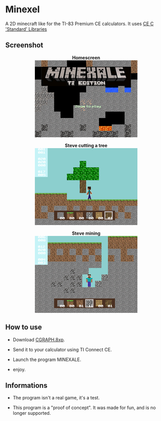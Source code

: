 # Minexel 

A 2D minecraft like for the TI-83 Premium CE calculators. It uses <a href="https://github.com/CE-Programming/libraries/releases/latest">CE C 'Standard' Libraries</a>

## Screenshot

<p align="center">
  <b>Homescreen</b><br>
  <img src="https://github.com/axel0070/Minexale/blob/master/screnshot/home.png">
</p>

<p align="center">
  <b>Steve cutting a tree</b><br>
  <img src="https://github.com/axel0070/Minexale/blob/master/screnshot/tree.png">
</p>

<p align="center">
  <b>Steve mining</b><br>
  <img src="https://github.com/axel0070/Minexale/blob/master/screnshot/cave.png">
</p>

## How to use

* Download [CGRAPH.8xp](https://github.com/axel0070/Minexale/releases/latest).

* Send it to your calculator using TI Connect CE.

* Launch the program MINEXALE.

* enjoy.

## Informations

* The program isn't a real game, it's a test.

* This program is a "proof of concept". It was made for fun, and is no longer supported.
